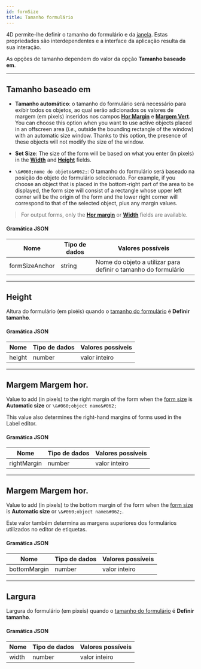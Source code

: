 ```yaml
---
id: formSize
title: Tamanho formulário
---
```


 
4D permite-lhe definir o tamanho do formulário e da [janela](properties_WindowSize.md). Estas propriedades são interdependentes e a interface da aplicação resulta da sua interação.

As opções de tamanho dependem do valor da opção **Tamanho baseado em**.

---

## Tamanho baseado em

* **Tamanho automático**: o tamanho do formulário será necessário para exibir todos os objetos, ao qual serão adicionados os valores de margem (em pixels) inseridos nos campos [**Hor Margin**](#hor-margin) e [**Margem Vert**](#vert-margin). You can choose this option when you want to use active objects placed in an offscreen area (*i.e.*, outside the bounding rectangle of the window) with an automatic size window. Thanks to this option, the presence of these objects will not modify the size of the window.

* **Set Size**: The size of the form will be based on what you enter (in pixels) in the [**Width**](#width) and [**Height**](#height) fields.

* `\&#060;nome do objeto&#062;`: O tamanho do formulário será baseado na posição do objeto de formulário selecionado. For example, if you choose an object that is placed in the bottom-right part of the area to be displayed, the form size will consist of a rectangle whose upper left corner will be the origin of the form and the lower right corner will correspond to that of the selected object, plus any margin values.

> For output forms, only the [**Hor margin**](#hor-margin) or [**Width**](width) fields are available.

#### Gramática JSON

| Nome           | Tipo de dados | Valores possíveis                                              |
| -------------- | ------------- | -------------------------------------------------------------- |
| formSizeAnchor | string        | Nome do objeto a utilizar para definir o tamanho do formulário |

---

## Height

Altura do formulário (em pixéis) quando o [tamanho do formulário](#size-based-on) é **Definir tamanho**.

#### Gramática JSON

| Nome   | Tipo de dados | Valores possíveis |
| ------ | ------------- | ----------------- |
| height | number        | valor inteiro     |

---

## Margem Margem hor.

Value to add (in pixels) to the right margin of the form when the [form size](#size-based-on) is **Automatic size** or `\&#060;object name&#062;`

This value also determines the right-hand margins of forms used in the Label editor.

#### Gramática JSON

| Nome        | Tipo de dados | Valores possíveis |
| ----------- | ------------- | ----------------- |
| rightMargin | number        | valor inteiro     |

---

## Margem Margem hor.

Value to add (in pixels) to the bottom margin of the form when the [form size](#size-based-on) is **Automatic size** or `\&#060;object name&#062;`.

Este valor também determina as margens superiores dos formulários utilizados no editor de etiquetas.

#### Gramática JSON

| Nome         | Tipo de dados | Valores possíveis |
| ------------ | ------------- | ----------------- |
| bottomMargin | number        | valor inteiro     |

---

## Largura

Largura do formulário (em pixeis) quando o [tamanho do formulário](#size-based-on) é **Definir tamanho**.

#### Gramática JSON

| Nome  | Tipo de dados | Valores possíveis |
| ----- | ------------- | ----------------- |
| width | number        | valor inteiro     |
